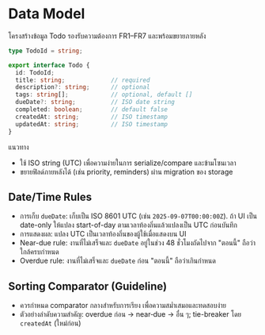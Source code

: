 # Data Model

โครงสร้างข้อมูล Todo รองรับความต้องการ FR1–FR7 และพร้อมขยายภายหลัง

```ts
type TodoId = string;

export interface Todo {
  id: TodoId;
  title: string;             // required
  description?: string;      // optional
  tags: string[];            // optional, default []
  dueDate?: string;          // ISO date string
  completed: boolean;        // default false
  createdAt: string;         // ISO timestamp
  updatedAt: string;         // ISO timestamp
}
```

แนวทาง
- ใช้ ISO string (UTC) เพื่อความง่ายในการ serialize/compare และข้ามโซนเวลา
- ขยายฟิลด์ภายหลังได้ (เช่น priority, reminders) ผ่าน migration ของ storage

## Date/Time Rules
- การเก็บ `dueDate`: เก็บเป็น ISO 8601 UTC (เช่น `2025-09-07T00:00:00Z`). ถ้า UI เป็น date-only ให้แปลง start-of-day ตามเวลาท้องถิ่นแล้วแปลงเป็น UTC ก่อนบันทึก
- การแสดงผล: แปลง UTC เป็นเวลาท้องถิ่นของผู้ใช้เมื่อแสดงบน UI
- Near-due rule: งานที่ไม่เสร็จและ `dueDate` อยู่ในช่วง 48 ชั่วโมงถัดไปจาก "ตอนนี้" ถือว่าใกล้ครบกำหนด
- Overdue rule: งานที่ไม่เสร็จและ `dueDate` ก่อน "ตอนนี้" ถือว่าเกินกำหนด

## Sorting Comparator (Guideline)
- ควรกำหนด comparator กลางสำหรับการเรียง เพื่อความสม่ำเสมอและทดสอบง่าย
- ตัวอย่างลำดับความสำคัญ: overdue ก่อน → near‑due → อื่น ๆ; tie-breaker โดย `createdAt` (ใหม่ก่อน)
